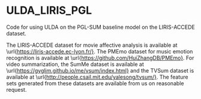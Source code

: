 # ULDA_LIRIS_PGL
Code for using ULDA on the PGL-SUM baseline model on the LIRIS-ACCEDE dataset.

The LIRIS-ACCEDE dataset for movie affective analysis is available at \url{https://liris-accede.ec-lyon.fr/}. The PMEmo dataset for music emotion recognition is available at \url{https://github.com/HuiZhangDB/PMEmo}. For video summarization, the SumMe dataset is available at \url{https://gyglim.github.io/me/vsum/index.html} and the TVSum dataset is available at \url{http://people.csail.mit.edu/yalesong/tvsum/}. The feature sets generated from these datasets are available from us on reasonable request.
